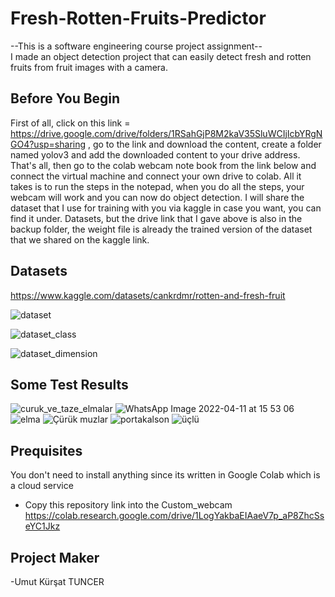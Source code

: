 # Fresh-Rotten-Fruits-Predictor
--This is a software engineering course project assignment-- <br/>
I made an object detection project that can easily detect fresh and rotten fruits from fruit images with a camera.

## Before You Begin
 First of all, click on this link = https://drive.google.com/drive/folders/1RSahGjP8M2kaV35SluWCIjIcbYRgNGO4?usp=sharing , go to the link and download the content, create a folder named yolov3 and add the downloaded content to your drive address. That's all, then go to the colab webcam note book from the link below and connect the virtual machine and connect your own drive to colab. All it takes is to run the steps in the notepad, when you do all the steps, your webcam will work and you can now do object detection. 
 I will share the dataset that I use for training with you via kaggle in case you want, you can find it under.
 Datasets, but the drive link that I gave above is also in the backup folder, the weight file is already the trained version of the dataset that we shared on the kaggle link.

## Datasets
https://www.kaggle.com/datasets/cankrdmr/rotten-and-fresh-fruit <br/>

![dataset](https://user-images.githubusercontent.com/69106446/168479160-08b1d6fc-b684-44fa-bffd-12a23b7df4ed.png)

![dataset_class](https://user-images.githubusercontent.com/69106446/168479352-9efe7fd3-1a38-4e1f-b7f6-f28a9cb00281.png)

![dataset_dimension](https://user-images.githubusercontent.com/69106446/168479181-4c889b7e-c581-4d89-a336-68153df0b56b.png)

## Some Test Results
![curuk_ve_taze_elmalar](https://user-images.githubusercontent.com/69106446/169070594-1e91be54-a2e7-44ca-a0d7-f2c044889205.jpg)
![WhatsApp Image 2022-04-11 at 15 53 06](https://user-images.githubusercontent.com/69106446/169070839-49ce2d6a-9274-4e8f-ae03-557aa2c5df3f.jpeg)
![elma](https://user-images.githubusercontent.com/88190816/169276518-ad5e3ab1-02eb-4216-92ba-29845c317357.png)
![Çürük muzlar](https://user-images.githubusercontent.com/88190816/169276575-bfe32f5e-30aa-4096-9012-a41acc77182e.jpg)
![portakalson](https://user-images.githubusercontent.com/88190816/169277150-2a2bc950-bc3c-488d-b603-8fcd57ba189f.png)
![üçlü](https://user-images.githubusercontent.com/88190816/169276766-1b8b5f4d-516b-4a37-98fe-b5803dba1618.png)

## Prequisites
You don't need to install anything since its written in Google Colab which is a cloud service
- Copy this repository link into the Custom_webcam https://colab.research.google.com/drive/1LogYakbaEIAaeV7p_aP8ZhcSseYC1Jkz

## Project Maker 
-Umut Kürşat TUNCER





